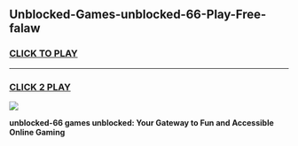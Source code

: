 
## Unblocked-Games-unblocked-66-Play-Free-falaw
<h3>
<a href="https://premium76.site?title=unblocked-66&ref=21A">CLICK TO PLAY</a></h3>
<hr>

<h3>
<a href="https://premium76.site?title=unblocked-66&ref=21A">CLICK 2 PLAY</a>
  
</h3>

<a href="https://premium76.site?title=unblocked-66&ref=21A"><img src="https://clearcache.store/games.png"></a>


**unblocked-66 games unblocked: Your Gateway to Fun and Accessible Online Gaming**
